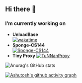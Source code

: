 ## Hi there 👋

### I’m currently working on 

- **UnloadBase**   
[![wakatime](https://wakatime.com/badge/user/b86b9fb4-9b8e-44ab-b86f-7428453fc563/project/063c742d-9237-496b-92ca-885172564e02.svg)](https://wakatime.com/badge/user/b86b9fb4-9b8e-44ab-b86f-7428453fc563/project/063c742d-9237-496b-92ca-885172564e02)
- **Sponge-CS144**   
  [![Sponge-CS144](https://wakatime.com/badge/user/b86b9fb4-9b8e-44ab-b86f-7428453fc563/project/80bcd134-c964-4ecb-b78c-fdf56540dacc.svg)](https://wakatime.com/badge/user/b86b9fb4-9b8e-44ab-b86f-7428453fc563/project/80bcd134-c964-4ecb-b78c-fdf56540dacc)
- **Tiny Proxy**
    [![TuNNanProxy](https://wakatime.com/badge/user/b86b9fb4-9b8e-44ab-b86f-7428453fc563/project/018b28d9-bb73-4fd6-a0f1-03a5534b0a13.svg)](https://wakatime.com/badge/user/b86b9fb4-9b8e-44ab-b86f-7428453fc563/project/018b28d9-bb73-4fd6-a0f1-03a5534b0a13)
  
![Anurag's GitHub stats](https://github-readme-stats.vercel.app/api?username=TuNNan2003&count_private=true&theme=dracula)

[![Ashutosh's github activity graph](https://github-readme-activity-graph.vercel.app/graph?username=TuNNan2003&theme=dracula)](https://github.com/ashutosh00710/github-readme-activity-graph)

